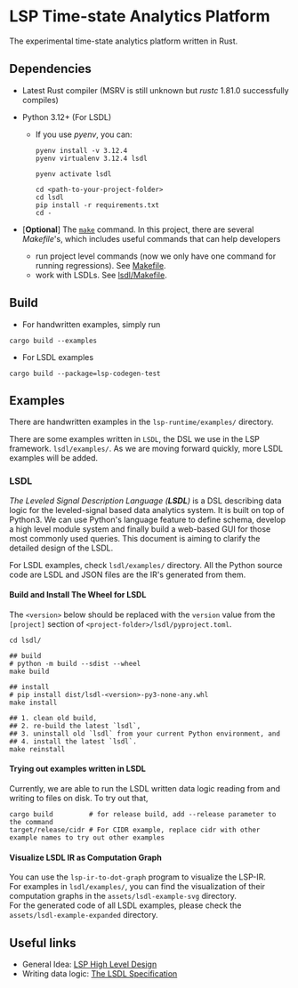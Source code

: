# LSP Time-state Analytics Platform

The experimental time-state analytics platform written in Rust.

## Dependencies

- Latest Rust compiler (MSRV is still unknown but _rustc_ 1.81.0 successfully compiles)

- Python 3.12+ (For LSDL)
  - If you use _pyenv_, you can:

    ```shell
    pyenv install -v 3.12.4
    pyenv virtualenv 3.12.4 lsdl

    pyenv activate lsdl

    cd <path-to-your-project-folder>
    cd lsdl
    pip install -r requirements.txt
    cd -
    ```

- [__Optional__] The [`make`](https://www.gnu.org/software/make/) command.
  In this project, there are several _Makefile_'s, which includes useful commands that can help developers
  - run project level commands (now we only have one command for running regressions). See [Makefile](./Makefile).
  - work with LSDLs. See [lsdl/Makefile](./lsdl/Makefile).

## Build

- For handwritten examples, simply run

```shell
cargo build --examples
```

- For LSDL examples

```shell
cargo build --package=lsp-codegen-test
```

## Examples

There are handwritten examples in the `lsp-runtime/examples/` directory.

There are some examples written in `LSDL`, the DSL we use in the LSP framework. `lsdl/examples/`.
As we are moving forward quickly, more LSDL examples will be added.

### LSDL

_The Leveled Signal Description Language (__LSDL__)_ is a DSL describing data logic for the leveled-signal based data
analytics system. It is built on top of Python3. We can use Python's language feature to define schema, develop a high
level module system and finally build a web-based GUI for those most commonly used queries. This document is aiming to
clarify the detailed design of the LSDL.

For LSDL examples, check `lsdl/examples/` directory. All the Python source code are LSDL and JSON files are the IR's
generated from them.

#### Build and Install The Wheel for LSDL

The `<version>` below should be replaced with the `version` value from the `[project]` section of
`<project-folder>/lsdl/pyproject.toml`.

```shell
cd lsdl/

## build
# python -m build --sdist --wheel
make build

## install
# pip install dist/lsdl-<version>-py3-none-any.whl
make install

## 1. clean old build,
## 2. re-build the latest `lsdl`,
## 3. uninstall old `lsdl` from your current Python environment, and
## 4. install the latest `lsdl`.
make reinstall
```

#### Trying out examples written in LSDL

Currently, we are able to run the LSDL written data logic reading from and writing to files on disk.
To try out that,

```shell
cargo build         # for release build, add --release parameter to the command
target/release/cidr # For CIDR example, replace cidr with other example names to try out other examples
```

#### Visualize LSDL IR as Computation Graph

You can use the `lsp-ir-to-dot-graph` program to visualize the LSP-IR. \
For examples in `lsdl/examples/`, you can find the visualization of their computation graphs in the
`assets/lsdl-example-svg` directory. \
For the generated code of all LSDL examples, please check the `assets/lsdl-example-expanded` directory.

## Useful links

- General Idea: [LSP High Level Design](https://conviva.atlassian.net/wiki/spaces/~712020f765b3b30d0e446096dbfeb73b527a21/pages/1879934386/LSP+High+Level+Design)
- Writing data logic: [The LSDL Specification](https://conviva.atlassian.net/wiki/spaces/~712020f765b3b30d0e446096dbfeb73b527a21/pages/1903166610/The+LSDL+Specification)
